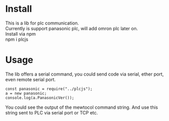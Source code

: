# Install

This is a lib for plc communication.<br>
Currently is support panasonic plc, will add omron plc later on.<br>
Install via npm<br>
npm i plcjs<br>

# Usage
The lib offers a serial command, you could send code via serial, ether port, even remote serial port.<br>


`const panasonic = require("../plcjs");`<br>
`a = new panasonic;`<br>
`console.log(a.PanasonicVer());`<br>

You could see the output of the mewtocol command string. And use this string sent to PLC via serial port or TCP etc.
